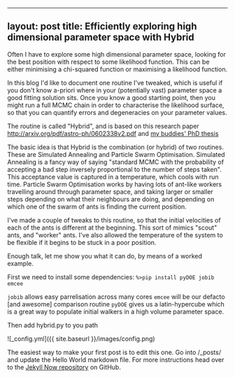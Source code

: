 ------
layout: post
title: Efficiently exploring high dimensional parameter space with Hybrid
---

Often I have to explore some high dimensional parameter space, looking for the best position with respect to some likelihood function. This can be either minimising a chi-squared function or maximising a likelihood function. 

In this blog I'd like to document one routine I've tweaked, which is useful if you don't know a-priori where in your (potentially vast) parameter space a good fitting solution sits. Once you know a good starting point, then you might run a full MCMC chain in order to characterise the likelihood surface, so that you can quantify errors and degeneracies on your parameter values.

The routine is called  "Hybrid", and is based on this research paper http://arxiv.org/pdf/astro-ph/0602338v2.pdf and [my buddies' PhD thesis](https://github.com/hoyleb/hoyleb.github.io/blob/master/images/JK_PhD_Thesis_v3.pdf.bz2) 

The basic idea is that Hybrid is the combination (or hybrid) of two routines. These are Simulated Annealing and Particle Swarm Optimisation. Simulated Annealing is a fancy way of saying "standard MCMC with the probability of accepting a bad step inversely proportional to the number of steps taken". This acceptance value is captured in a temperature, which cools with run time. Particle Swarm Optimisation works by having lots of ant-like workers travelling around through parameter space, and taking larger or smaller steps depending on what their neighbours are doing, and depending on which one of the swarm of ants is finding the current position.

I've made a couple of tweaks to this routine, so that the initial velocities of each of the ants is different at the beginning. This sort of mimics "scout" ants, and "worker" ants. I've also allowed the temperature of the system to be flexible if it begins to be stuck in a poor position.

Enough talk, let me show you what it can do, by means of a worked example.

First we need to install some dependencies:
```%>pip install pyDOE jobib emcee```

```jobib``` allows easy parrelisation across many cores
```emcee``` will be our defacto [and awesome] comparison routine
```pyDOE``` gives us a latin-hypercube which is a great way to populate initial walkers in a high volume parameter space.

Then add hybrid.py to you path

![_config.yml]({{ site.baseurl }}/images/config.png)

The easiest way to make your first post is to edit this one. Go into /_posts/ and update the Hello World markdown file. For more instructions head over to the [Jekyll Now repository](https://github.com/barryclark/jekyll-now) on GitHub.
